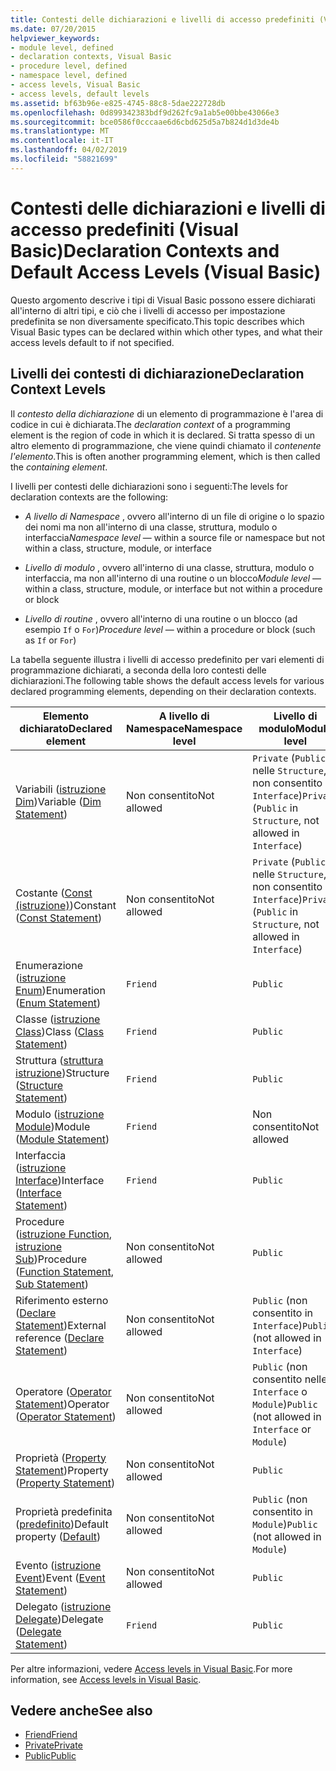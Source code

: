 ```yaml
---
title: Contesti delle dichiarazioni e livelli di accesso predefiniti (Visual Basic)
ms.date: 07/20/2015
helpviewer_keywords:
- module level, defined
- declaration contexts, Visual Basic
- procedure level, defined
- namespace level, defined
- access levels, Visual Basic
- access levels, default levels
ms.assetid: bf63b96e-e825-4745-88c8-5dae222728db
ms.openlocfilehash: 0d899342383bdf9d262fc9a1ab5e00bbe43066e3
ms.sourcegitcommit: bce0586f0cccaae6d6cbd625d5a7b824d1d3de4b
ms.translationtype: MT
ms.contentlocale: it-IT
ms.lasthandoff: 04/02/2019
ms.locfileid: "58821699"
---
```

# <a name="declaration-contexts-and-default-access-levels-visual-basic"></a><span data-ttu-id="026a1-102">Contesti delle dichiarazioni e livelli di accesso predefiniti (Visual Basic)</span><span class="sxs-lookup"><span data-stu-id="026a1-102">Declaration Contexts and Default Access Levels (Visual Basic)</span></span>
<span data-ttu-id="026a1-103">Questo argomento descrive i tipi di Visual Basic possono essere dichiarati all'interno di altri tipi, e ciò che i livelli di accesso per impostazione predefinita se non diversamente specificato.</span><span class="sxs-lookup"><span data-stu-id="026a1-103">This topic describes which Visual Basic types can be declared within which other types, and what their access levels default to if not specified.</span></span>  
  
## <a name="declaration-context-levels"></a><span data-ttu-id="026a1-104">Livelli dei contesti di dichiarazione</span><span class="sxs-lookup"><span data-stu-id="026a1-104">Declaration Context Levels</span></span>  
 <span data-ttu-id="026a1-105">Il *contesto della dichiarazione* di un elemento di programmazione è l'area di codice in cui è dichiarata.</span><span class="sxs-lookup"><span data-stu-id="026a1-105">The *declaration context* of a programming element is the region of code in which it is declared.</span></span> <span data-ttu-id="026a1-106">Si tratta spesso di un altro elemento di programmazione, che viene quindi chiamato il *contenente l'elemento*.</span><span class="sxs-lookup"><span data-stu-id="026a1-106">This is often another programming element, which is then called the *containing element*.</span></span>  
  
 <span data-ttu-id="026a1-107">I livelli per contesti delle dichiarazioni sono i seguenti:</span><span class="sxs-lookup"><span data-stu-id="026a1-107">The levels for declaration contexts are the following:</span></span>  
  
-   <span data-ttu-id="026a1-108">*A livello di Namespace* , ovvero all'interno di un file di origine o lo spazio dei nomi ma non all'interno di una classe, struttura, modulo o interfaccia</span><span class="sxs-lookup"><span data-stu-id="026a1-108">*Namespace level* — within a source file or namespace but not within a class, structure, module, or interface</span></span>  
  
-   <span data-ttu-id="026a1-109">*Livello di modulo* , ovvero all'interno di una classe, struttura, modulo o interfaccia, ma non all'interno di una routine o un blocco</span><span class="sxs-lookup"><span data-stu-id="026a1-109">*Module level* — within a class, structure, module, or interface but not within a procedure or block</span></span>  
  
-   <span data-ttu-id="026a1-110">*Livello di routine* , ovvero all'interno di una routine o un blocco (ad esempio `If` o `For`)</span><span class="sxs-lookup"><span data-stu-id="026a1-110">*Procedure level* — within a procedure or block (such as `If` or `For`)</span></span>  
  
 <span data-ttu-id="026a1-111">La tabella seguente illustra i livelli di accesso predefinito per vari elementi di programmazione dichiarati, a seconda della loro contesti delle dichiarazioni.</span><span class="sxs-lookup"><span data-stu-id="026a1-111">The following table shows the default access levels for various declared programming elements, depending on their declaration contexts.</span></span>  
  
|<span data-ttu-id="026a1-112">Elemento dichiarato</span><span class="sxs-lookup"><span data-stu-id="026a1-112">Declared element</span></span>|<span data-ttu-id="026a1-113">A livello di Namespace</span><span class="sxs-lookup"><span data-stu-id="026a1-113">Namespace level</span></span>|<span data-ttu-id="026a1-114">Livello di modulo</span><span class="sxs-lookup"><span data-stu-id="026a1-114">Module level</span></span>|<span data-ttu-id="026a1-115">Livello di routine</span><span class="sxs-lookup"><span data-stu-id="026a1-115">Procedure level</span></span>|  
|----------------------|---------------------|------------------|---------------------|  
|<span data-ttu-id="026a1-116">Variabili ([istruzione Dim](../../../visual-basic/language-reference/statements/dim-statement.md))</span><span class="sxs-lookup"><span data-stu-id="026a1-116">Variable ([Dim Statement](../../../visual-basic/language-reference/statements/dim-statement.md))</span></span>|<span data-ttu-id="026a1-117">Non consentito</span><span class="sxs-lookup"><span data-stu-id="026a1-117">Not allowed</span></span>|<span data-ttu-id="026a1-118">`Private` (`Public` nelle `Structure`, non consentito in `Interface`)</span><span class="sxs-lookup"><span data-stu-id="026a1-118">`Private` (`Public` in `Structure`, not allowed in `Interface`)</span></span>|`Public`|  
|<span data-ttu-id="026a1-119">Costante ([Const (istruzione)](../../../visual-basic/language-reference/statements/const-statement.md))</span><span class="sxs-lookup"><span data-stu-id="026a1-119">Constant ([Const Statement](../../../visual-basic/language-reference/statements/const-statement.md))</span></span>|<span data-ttu-id="026a1-120">Non consentito</span><span class="sxs-lookup"><span data-stu-id="026a1-120">Not allowed</span></span>|<span data-ttu-id="026a1-121">`Private` (`Public` nelle `Structure`, non consentito in `Interface`)</span><span class="sxs-lookup"><span data-stu-id="026a1-121">`Private` (`Public` in `Structure`, not allowed in `Interface`)</span></span>|`Public`|  
|<span data-ttu-id="026a1-122">Enumerazione ([istruzione Enum](../../../visual-basic/language-reference/statements/enum-statement.md))</span><span class="sxs-lookup"><span data-stu-id="026a1-122">Enumeration ([Enum Statement](../../../visual-basic/language-reference/statements/enum-statement.md))</span></span>|`Friend`|`Public`|<span data-ttu-id="026a1-123">Non consentito</span><span class="sxs-lookup"><span data-stu-id="026a1-123">Not allowed</span></span>|  
|<span data-ttu-id="026a1-124">Classe ([istruzione Class](../../../visual-basic/language-reference/statements/class-statement.md))</span><span class="sxs-lookup"><span data-stu-id="026a1-124">Class ([Class Statement](../../../visual-basic/language-reference/statements/class-statement.md))</span></span>|`Friend`|`Public`|<span data-ttu-id="026a1-125">Non consentito</span><span class="sxs-lookup"><span data-stu-id="026a1-125">Not allowed</span></span>|  
|<span data-ttu-id="026a1-126">Struttura ([struttura istruzione](../../../visual-basic/language-reference/statements/structure-statement.md))</span><span class="sxs-lookup"><span data-stu-id="026a1-126">Structure ([Structure Statement](../../../visual-basic/language-reference/statements/structure-statement.md))</span></span>|`Friend`|`Public`|<span data-ttu-id="026a1-127">Non consentito</span><span class="sxs-lookup"><span data-stu-id="026a1-127">Not allowed</span></span>|  
|<span data-ttu-id="026a1-128">Modulo ([istruzione Module](../../../visual-basic/language-reference/statements/module-statement.md))</span><span class="sxs-lookup"><span data-stu-id="026a1-128">Module ([Module Statement](../../../visual-basic/language-reference/statements/module-statement.md))</span></span>|`Friend`|<span data-ttu-id="026a1-129">Non consentito</span><span class="sxs-lookup"><span data-stu-id="026a1-129">Not allowed</span></span>|<span data-ttu-id="026a1-130">Non consentito</span><span class="sxs-lookup"><span data-stu-id="026a1-130">Not allowed</span></span>|  
|<span data-ttu-id="026a1-131">Interfaccia ([istruzione Interface](../../../visual-basic/language-reference/statements/interface-statement.md))</span><span class="sxs-lookup"><span data-stu-id="026a1-131">Interface ([Interface Statement](../../../visual-basic/language-reference/statements/interface-statement.md))</span></span>|`Friend`|`Public`|<span data-ttu-id="026a1-132">Non consentito</span><span class="sxs-lookup"><span data-stu-id="026a1-132">Not allowed</span></span>|  
|<span data-ttu-id="026a1-133">Procedure ([istruzione Function](../../../visual-basic/language-reference/statements/function-statement.md), [istruzione Sub](../../../visual-basic/language-reference/statements/sub-statement.md))</span><span class="sxs-lookup"><span data-stu-id="026a1-133">Procedure ([Function Statement](../../../visual-basic/language-reference/statements/function-statement.md), [Sub Statement](../../../visual-basic/language-reference/statements/sub-statement.md))</span></span>|<span data-ttu-id="026a1-134">Non consentito</span><span class="sxs-lookup"><span data-stu-id="026a1-134">Not allowed</span></span>|`Public`|<span data-ttu-id="026a1-135">Non consentito</span><span class="sxs-lookup"><span data-stu-id="026a1-135">Not allowed</span></span>|  
|<span data-ttu-id="026a1-136">Riferimento esterno ([Declare Statement](../../../visual-basic/language-reference/statements/declare-statement.md))</span><span class="sxs-lookup"><span data-stu-id="026a1-136">External reference ([Declare Statement](../../../visual-basic/language-reference/statements/declare-statement.md))</span></span>|<span data-ttu-id="026a1-137">Non consentito</span><span class="sxs-lookup"><span data-stu-id="026a1-137">Not allowed</span></span>|<span data-ttu-id="026a1-138">`Public` (non consentito in `Interface`)</span><span class="sxs-lookup"><span data-stu-id="026a1-138">`Public` (not allowed in `Interface`)</span></span>|<span data-ttu-id="026a1-139">Non consentito</span><span class="sxs-lookup"><span data-stu-id="026a1-139">Not allowed</span></span>|  
|<span data-ttu-id="026a1-140">Operatore ([Operator Statement](../../../visual-basic/language-reference/statements/operator-statement.md))</span><span class="sxs-lookup"><span data-stu-id="026a1-140">Operator ([Operator Statement](../../../visual-basic/language-reference/statements/operator-statement.md))</span></span>|<span data-ttu-id="026a1-141">Non consentito</span><span class="sxs-lookup"><span data-stu-id="026a1-141">Not allowed</span></span>|<span data-ttu-id="026a1-142">`Public` (non consentito nelle `Interface` o `Module`)</span><span class="sxs-lookup"><span data-stu-id="026a1-142">`Public` (not allowed in `Interface` or `Module`)</span></span>|<span data-ttu-id="026a1-143">Non consentito</span><span class="sxs-lookup"><span data-stu-id="026a1-143">Not allowed</span></span>|  
|<span data-ttu-id="026a1-144">Proprietà ([Property Statement](../../../visual-basic/language-reference/statements/property-statement.md))</span><span class="sxs-lookup"><span data-stu-id="026a1-144">Property ([Property Statement](../../../visual-basic/language-reference/statements/property-statement.md))</span></span>|<span data-ttu-id="026a1-145">Non consentito</span><span class="sxs-lookup"><span data-stu-id="026a1-145">Not allowed</span></span>|`Public`|<span data-ttu-id="026a1-146">Non consentito</span><span class="sxs-lookup"><span data-stu-id="026a1-146">Not allowed</span></span>|  
|<span data-ttu-id="026a1-147">Proprietà predefinita ([predefinito](../../../visual-basic/language-reference/modifiers/default.md))</span><span class="sxs-lookup"><span data-stu-id="026a1-147">Default property ([Default](../../../visual-basic/language-reference/modifiers/default.md))</span></span>|<span data-ttu-id="026a1-148">Non consentito</span><span class="sxs-lookup"><span data-stu-id="026a1-148">Not allowed</span></span>|<span data-ttu-id="026a1-149">`Public` (non consentito in `Module`)</span><span class="sxs-lookup"><span data-stu-id="026a1-149">`Public` (not allowed in `Module`)</span></span>|<span data-ttu-id="026a1-150">Non consentito</span><span class="sxs-lookup"><span data-stu-id="026a1-150">Not allowed</span></span>|  
|<span data-ttu-id="026a1-151">Evento ([istruzione Event](../../../visual-basic/language-reference/statements/event-statement.md))</span><span class="sxs-lookup"><span data-stu-id="026a1-151">Event ([Event Statement](../../../visual-basic/language-reference/statements/event-statement.md))</span></span>|<span data-ttu-id="026a1-152">Non consentito</span><span class="sxs-lookup"><span data-stu-id="026a1-152">Not allowed</span></span>|`Public`|<span data-ttu-id="026a1-153">Non consentito</span><span class="sxs-lookup"><span data-stu-id="026a1-153">Not allowed</span></span>|  
|<span data-ttu-id="026a1-154">Delegato ([istruzione Delegate](../../../visual-basic/language-reference/statements/delegate-statement.md))</span><span class="sxs-lookup"><span data-stu-id="026a1-154">Delegate ([Delegate Statement](../../../visual-basic/language-reference/statements/delegate-statement.md))</span></span>|`Friend`|`Public`|<span data-ttu-id="026a1-155">Non consentito</span><span class="sxs-lookup"><span data-stu-id="026a1-155">Not allowed</span></span>|  
  
 <span data-ttu-id="026a1-156">Per altre informazioni, vedere [Access levels in Visual Basic](../../../visual-basic/programming-guide/language-features/declared-elements/access-levels.md).</span><span class="sxs-lookup"><span data-stu-id="026a1-156">For more information, see [Access levels in Visual Basic](../../../visual-basic/programming-guide/language-features/declared-elements/access-levels.md).</span></span>  
  
## <a name="see-also"></a><span data-ttu-id="026a1-157">Vedere anche</span><span class="sxs-lookup"><span data-stu-id="026a1-157">See also</span></span>

- [<span data-ttu-id="026a1-158">Friend</span><span class="sxs-lookup"><span data-stu-id="026a1-158">Friend</span></span>](../../../visual-basic/language-reference/modifiers/friend.md)
- [<span data-ttu-id="026a1-159">Private</span><span class="sxs-lookup"><span data-stu-id="026a1-159">Private</span></span>](../../../visual-basic/language-reference/modifiers/private.md)
- [<span data-ttu-id="026a1-160">Public</span><span class="sxs-lookup"><span data-stu-id="026a1-160">Public</span></span>](../../../visual-basic/language-reference/modifiers/public.md)
